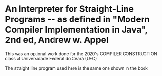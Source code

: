 # An Interpreter for Straight-Line Programs -- as defined in "Modern Compiler Implementation in Java", 2nd ed, Andrew w. Appel

This was an optional work done for the 2020's COMPILER CONSTRUCTION class at Universidade Federal do Ceará (UFC)

The straight line program used here is the same one shown in the book
